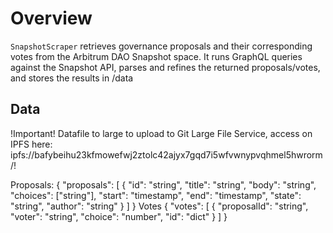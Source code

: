 
# Overview
`SnapshotScraper` retrieves governance proposals and their corresponding votes from the Arbitrum DAO Snapshot space. It runs GraphQL queries against the Snapshot API, parses and refines the returned proposals/votes, and stores the results in /data


## Data

!Important!
Datafile to large to upload to Git Large File Service, access on IPFS here: ipfs://bafybeihu23kfmowefwj2ztolc42ajyx7gqd7i5wfvwnypvqhmel5hwrorm/!

Proposals:
{
  "proposals": [
    {
      "id": "string",
      "title": "string",
      "body": "string",
      "choices": ["string"],
      "start": "timestamp",
      "end": "timestamp",
      "state": "string",
      "author": "string"
    }
  ]
}
Votes
{
  "votes": [
    {
      "proposalId": "string",
      "voter": "string",
      "choice": "number",
      "id": "dict"
    }
  ]
}
